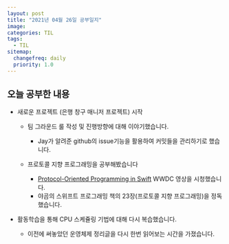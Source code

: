 ```yaml
---
layout: post
title: "2021년 04월 26일 공부일지"
image:
categories: TIL
tags: 
  - TIL
sitemap:
  changefreq: daily
  priority: 1.0
---
```


## 오늘 공부한 내용

- 새로운 프로젝트 (은행 창구 매니저 프로젝트) 시작

  - 팀 그라운드 룰 작성 및 진행방향에 대해 이야기했습니다.

    - Jay가 알려준 github의 issue기능을 활용하여 커밋들을 관리하기로 했습니다.

  - 프로토콜 지향 프로그래밍을 공부해봤습니다

    - [Protocol-Oriented Programming in Swift](https://developer.apple.com/videos/play/wwdc2015/408/) WWDC 영상을 시청했습니다.
    - 야곰의 스위프트 프로그래밍 책의 23장(프로토콜 지향 프로그래밍)을 정독했습니다.
- 활동학습을 통해 CPU 스케쥴링 기법에 대해 다시 복습했습니다.
  - 이전에 써놓았던 운영체제 정리글을 다시 한번 읽어보는 시간을 가졌습니다.

